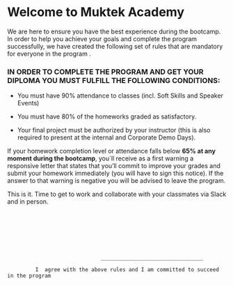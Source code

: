 # Welcome to Muktek Academy

We are here to ensure you have the best experience during the bootcamp. In order to help you achieve your goals and complete the program successfully, we have created the following set of rules that are mandatory for everyone in the program .

### IN ORDER TO COMPLETE THE PROGRAM AND GET YOUR DIPLOMA YOU MUST FULFILL THE FOLLOWING CONDITIONS:

- You must have 90% attendance to classes (incl. Soft Skills and Speaker Events)

- You must have 80% of the homeworks graded as satisfactory.

- Your final project must be authorized by your instructor (this is also required to present at the internal and Corporate Demo Days).

If your homework completion level or attendance falls below **65% at any moment during the bootcamp**, you´ll receive as a first warning a responsive letter that states that you’ll commit to improve your grades and submit your homework immediately (you will have to sign this notice). If the answer to that warning is negative you will be advised to leave the program.

This is it. Time to get to work and collaborate with your classmates via Slack and in person.

<br/>
<br/>
<br/>
<br/>
<br/>

                                  _________________________________

             I  agree with the above rules and I am committed to succeed in the program
